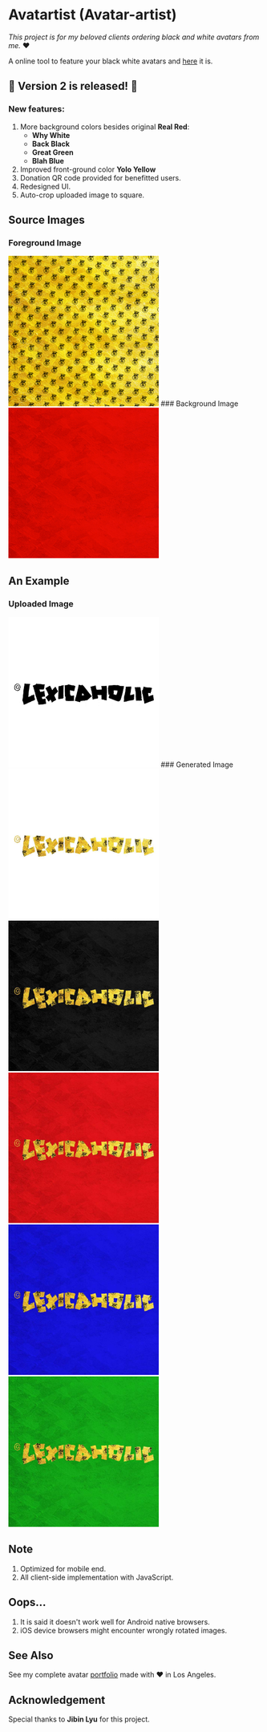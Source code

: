 # Avatartist (Avatar-artist)

*This project is for my beloved clients ordering black and white avatars from me.* ❤️

A online tool to feature your black white avatars and [here](http://www-scf.usc.edu/~yankuanz/avatartist/) it is.

## 🎉 Version 2 is released! 🎉
### New features:
1. More background colors besides original **Real Red**:
	- **Why White**
	- **Back Black**
	- **Great Green**
	- **Blah Blue**
2. Improved front-ground color **Yolo Yellow**
3. Donation QR code provided for benefitted users.
4. Redesigned UI.
5. Auto-crop uploaded image to square.


## Source Images
### Foreground Image
<img src="img/fr800.jpg" width=300>
### Background Image
<img src="img/bk800.jpg" width=300>

## An Example
### Uploaded Image
<img src="demo/Lexicaholic.jpg" width=300>
### Generated Image
<img src="demo/w_Lexicaholic.jpg" width=300>
<img src="demo/k_Lexicaholic.jpg" width=300>
<img src="demo/r_Lexicaholic.jpg" width=300>
<img src="demo/b_Lexicaholic.jpg" width=300>
<img src="demo/g_Lexicaholic.jpg" width=300>

## Note
1. Optimized for mobile end.
2. All client-side implementation with JavaScript.

## Oops...
1. It is said it doesn't work well for Android native browsers.
2. iOS device browsers might encounter wrongly rotated images.

## See Also 
See my complete avatar [portfolio](http://www.coroflot.com/yankuan/avatars) made with ❤️ in Los Angeles.

## Acknowledgement 
Special thanks to **Jibin Lyu** for this project.

